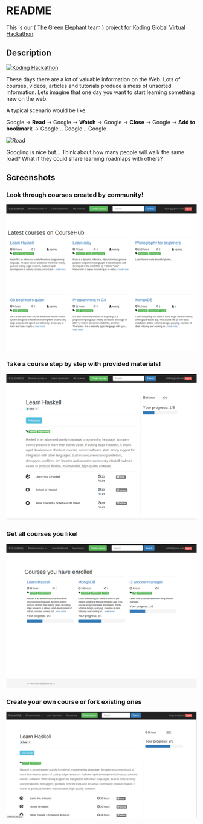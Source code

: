 # README

This is our ( [The Green Elephant team](https://github.com/koding/global.hackathon/blob/master/Teams/TheGreenElephant/ABOUT.md) ) project for [Koding Global Virtual Hackathon](https://koding.com/Hackathon).

## Description

[![Koding Hackathon](https://raw.githubusercontent.com/koding/hackathon.submit/master/images/badge.png "Koding Hackathon")](https://koding.com/Hackathon)

These days there are a lot of valuable information on the Web. Lots of courses, videos, articles and tutorials produce a mess of unsorted information. Lets imagine that one day you want to start learning something new on the web.

A typical scenario would be like:

Google -> **Read** -> Google -> **Watch** -> Google -> **Close** -> Google -> **Add to bookmark** -> Google .. Google .. Google

![Road](http://gpstrackit.com/wp-content/uploads/2013/11/VanishingPointwRoadSigns.jpg "Road")

Googling is nice but... Think about how many people will walk the same road? What if they could share learning roadmaps with others?

## Screenshots

### Look through courses created by community!
![Courses page](public/1.png?raw=true)

### Take a course step by step with provided materials!
![Course page](public/2.png?raw=true)

### Get all courses you like!
![Courses you are learning](public/3.png?raw=true)

### Create your own course or fork existing ones
![Create your own course](public/fork.png?raw=true)
